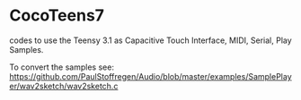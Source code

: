 # CocoTeens7
codes to use the Teensy 3.1 as Capacitive Touch Interface, MIDI, Serial, Play Samples.

To convert the samples see:
https://github.com/PaulStoffregen/Audio/blob/master/examples/SamplePlayer/wav2sketch/wav2sketch.c
